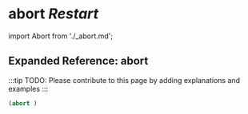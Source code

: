 # **abort** *Restart*

import Abort from './_abort.md';

<Abort />

## Expanded Reference: abort

:::tip
TODO: Please contribute to this page by adding explanations and examples
:::

```lisp
(abort )
```
